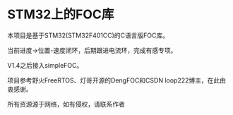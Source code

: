 # STM32上的FOC库

本项目是基于STM32(STM32F401CC)的C语言版FOC库。

当前进度->位置-速度闭环，后期跟进电流环，完成有感专项。

V1.4之后接入simpleFOC。

项目参考野火FreeRTOS、灯哥开源的DengFOC和CSDN loop222博主，在此由衷感谢。

所有资源源于网络，如有侵权，请联系作者
